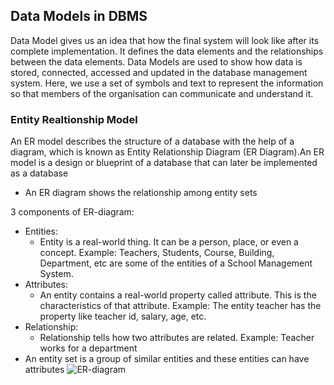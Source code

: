## Data Models in DBMS
Data Model gives us an idea that how the final system will look like after its complete implementation. It defines the data elements and the relationships between the data elements. Data Models are used to show how data is stored, connected, accessed and updated in the database management system. Here, we use a set of symbols and text to represent the information so that members of the organisation can communicate and understand it.

### Entity Realtionship Model
An ER model describes the structure of a database with the help of a diagram, which is known as Entity Relationship Diagram (ER Diagram).An ER model is a design or blueprint of a database that can later be implemented as a database
- An ER diagram shows the relationship among entity sets
  
3 components of ER-diagram:

- Entities:
  - Entity is a real-world thing. It can be a person, place, or even a concept. Example: Teachers, Students, Course, Building, Department, etc are some of the entities of a School Management System.
- Attributes:
   - An entity contains a real-world property called attribute. This is the characteristics of that attribute. Example: The entity teacher has the property like teacher id, salary, age, etc.
- Relationship:
  - Relationship tells how two attributes are related. Example: Teacher works for a department
- An entity set is a group of similar entities and these entities can have attributes
![ER-diagram](https://beginnersbook.com/wp-content/uploads/2015/04/E-R-Diagram.png)